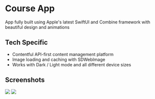 # Course App

App fully built using Apple's latest SwiftUI and Combine framework with beautiful design and animations

## Tech Specific

* Contentful API-first content management platform
* Image loading and caching with SDWebImage
* Works with Dark / Light mode and all different device sizes

## Screenshots

<p float="left">
<img src="https://github.com/mariadev/CourseApp/blob/main/ScreenShots/example1.gif">
<img src="https://github.com/mariadev/CourseApp/blob/main/ScreenShots/example2.gif">
</p>
